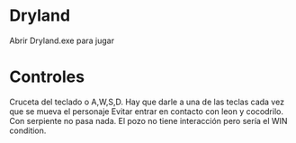 # Dryland

Abrir Dryland.exe para jugar

# Controles
Cruceta del teclado o A,W,S,D. Hay que darle a una de las teclas cada vez que se mueva el personaje
Evitar entrar en contacto con leon y cocodrilo. Con serpiente no pasa nada. El pozo no tiene interacción pero sería el WIN condition.